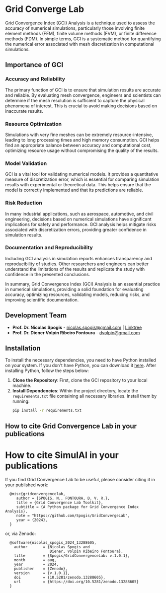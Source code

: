 # Grid Converge Lab

Grid Convergence Index (GCI) Analysis is a technique used to assess the accuracy of numerical simulations, particularly those involving finite element methods (FEM), finite volume methods (FVM), or finite difference methods (FDM). In simple terms, GCI is a systematic method for quantifying the numerical error associated with mesh discretization in computational simulations.

## Importance of GCI

### Accuracy and Reliability
The primary function of GCI is to ensure that simulation results are accurate and reliable. By evaluating mesh convergence, engineers and scientists can determine if the mesh resolution is sufficient to capture the physical phenomena of interest. This is crucial to avoid making decisions based on inaccurate results.

### Resource Optimization
Simulations with very fine meshes can be extremely resource-intensive, leading to long processing times and high memory consumption. GCI helps find an appropriate balance between accuracy and computational cost, optimizing resource usage without compromising the quality of the results.

### Model Validation
GCI is a vital tool for validating numerical models. It provides a quantitative measure of discretization error, which is essential for comparing simulation results with experimental or theoretical data. This helps ensure that the model is correctly implemented and that its predictions are reliable.

### Risk Reduction
In many industrial applications, such as aerospace, automotive, and civil engineering, decisions based on numerical simulations have significant implications for safety and performance. GCI analysis helps mitigate risks associated with discretization errors, providing greater confidence in simulation results.

### Documentation and Reproducibility
Including GCI analysis in simulation reports enhances transparency and reproducibility of studies. Other researchers and engineers can better understand the limitations of the results and replicate the study with confidence in the presented conclusions.

In summary, Grid Convergence Index (GCI) Analysis is an essential practice in numerical simulations, providing a solid foundation for evaluating accuracy, optimizing resources, validating models, reducing risks, and improving scientific documentation.

## Development Team

- **Prof. Dr. Nicolas Spogis** - [nicolas.spogis@gmail.com](mailto:nicolas.spogis@gmail.com) | [Linktree](https://linktr.ee/CascaGrossaSuprema)
- **Prof. Dr. Diener Volpin Ribeiro Fontoura** - [dvolpin@gmail.com](mailto:dvolpin@gmail.com)

## Installation

To install the necessary dependencies, you need to have Python installed on your system. If you don't have Python, you can download it [here](https://www.python.org/downloads/). After installing Python, follow the steps below:

1. **Clone the Repository**: First, clone the GCI repository to your local machine.
2. **Install Dependencies**: Within the project directory, locate the `requirements.txt` file containing all necessary libraries. Install them by running:
   ```bash
   pip install -r requirements.txt

## How to cite Grid Convergence Lab in your publications

How to cite SimulAI in your publications
========================================

If you find Grid Convergence Lab to be useful, please consider citing it in your published work:

      @misc{gridconvergencelab,
         author = {SPOGIS, N., FONTOURA, D. V. R.},
         title = {Grid Convergence Lab Toolkit},
         subtitle = {A Python package for Grid Convergence Index Analysis},
         note = "https://github.com/Spogis/GridConvergeLab",
         year = {2024},
      }

or, via Zenodo: 

      @software{nicolas_spogis_2024_13288605,
        author       = {Nicolas Spogis and
                        Diener, Volpin Ribeiro Fontoura},
        title        = {Spogis/GridConvergenceLab: v.1.0.1},
        month        = aug,
        year         = 2024,
        publisher    = {Zenodo},
        version      = {v.1.0.1},
        doi          = {10.5281/zenodo.13288605},
        url          = {https://doi.org/10.5281/zenodo.13288605}
      }


